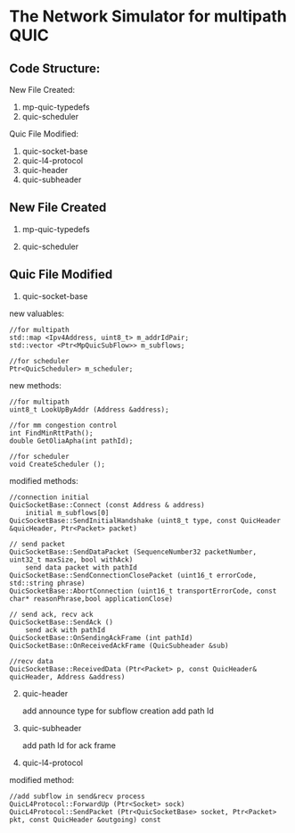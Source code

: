 
The Network Simulator for multipath QUIC
================================

## Code Structure:

New File Created:

1. mp-quic-typedefs
2. quic-scheduler


Quic File Modified:

1. quic-socket-base
2. quic-l4-protocol
3. quic-header
4. quic-subheader

## New File Created

1. mp-quic-typedefs

2. quic-scheduler


## Quic File Modified

1. quic-socket-base

new valuables:  

    //for multipath  
    std::map <Ipv4Address, uint8_t> m_addrIdPair;  
    std::vector <Ptr<MpQuicSubFlow>> m_subflows;  

    //for scheduler
    Ptr<QuicScheduler> m_scheduler;

new methods:

    //for multipath
    uint8_t LookUpByAddr (Address &address);
    
    //for mm congestion control
    int FindMinRttPath();
    double GetOliaApha(int pathId);
    
    //for scheduler
    void CreateScheduler ();

modified methods:

    //connection initial
    QuicSocketBase::Connect (const Address & address)
        initial m_subflows[0]
    QuicSocketBase::SendInitialHandshake (uint8_t type, const QuicHeader &quicHeader, Ptr<Packet> packet)

    // send packet
    QuicSocketBase::SendDataPacket (SequenceNumber32 packetNumber, uint32_t maxSize, bool withAck)
        send data packet with pathId
    QuicSocketBase::SendConnectionClosePacket (uint16_t errorCode, std::string phrase)
    QuicSocketBase::AbortConnection (uint16_t transportErrorCode, const char* reasonPhrase,bool applicationClose)

    // send ack, recv ack
    QuicSocketBase::SendAck ()
        send ack with pathId
    QuicSocketBase::OnSendingAckFrame (int pathId)
    QuicSocketBase::OnReceivedAckFrame (QuicSubheader &sub)

    //recv data 
    QuicSocketBase::ReceivedData (Ptr<Packet> p, const QuicHeader& quicHeader, Address &address)



2. quic-header 

    add announce type for subflow creation
    add path Id

3. quic-subheader

    add path Id for ack frame 

4. quic-l4-protocol

modified method:

    //add subflow in send&recv process
    QuicL4Protocol::ForwardUp (Ptr<Socket> sock)
    QuicL4Protocol::SendPacket (Ptr<QuicSocketBase> socket, Ptr<Packet> pkt, const QuicHeader &outgoing) const







